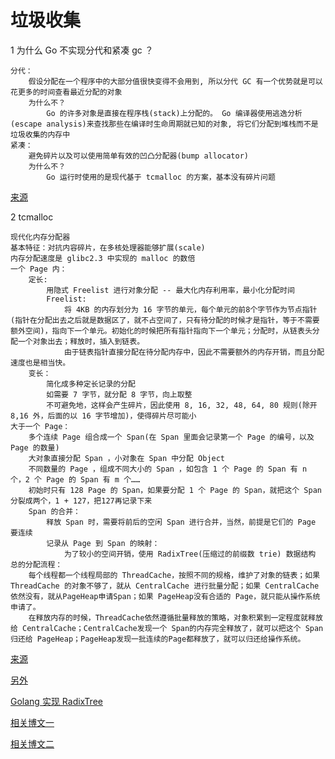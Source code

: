 # 垃圾收集

1 为什么 Go 不实现分代和紧凑 gc ？

    分代：
        假设分配在一个程序中的大部分值很快变得不会用到, 所以分代 GC 有一个优势就是可以花更多的时间查看最近分配的对象
        为什么不？
            Go 的许多对象是直接在程序栈(stack)上分配的。 Go 编译器使用逃逸分析(escape analysis)来查找那些在编译时生命周期就已知的对象, 将它们分配到堆栈而不是垃圾收集的内存中
    紧凑：
        避免碎片以及可以使用简单有效的凹凸分配器(bump allocator)
        为什么不？
            Go 运行时使用的是现代基于 tcmalloc 的方案，基本没有碎片问题

[来源](https://lingchao.xin/post/why-golang-garbage-collector-not-implement-generational-and-compact-gc.html)

2 tcmalloc

    现代化内存分配器
    基本特征：对抗内容碎片，在多核处理器能够扩展(scale)
    内存分配速度是 glibc2.3 中实现的 malloc 的数倍
    一个 Page 内：
        定长:
            用隐式 Freelist 进行对象分配 -- 最大化内存利用率，最小化分配时间
            Freelist:
                将 4KB 的内存划分为 16 字节的单元，每个单元的前8个字节作为节点指针(指针在分配出去之后就是数据区了，就不占空间了，只有待分配的时候才是指针，等于不需要额外空间)，指向下一个单元。初始化的时候把所有指针指向下一个单元；分配时，从链表头分配一个对象出去；释放时，插入到链表。
                由于链表指针直接分配在待分配内存中，因此不需要额外的内存开销，而且分配速度也是相当快。
        变长：
            简化成多种定长记录的分配
            如需要 7 字节，就分配 8 字节，向上取整
            不可避免地，这样会产生碎片，因此使用 8, 16, 32, 48, 64, 80 规则(除开 8,16 外，后面的以 16 字节增加)，使得碎片尽可能小
    大于一个 Page：
        多个连续 Page 组合成一个 Span(在 Span 里面会记录第一个 Page 的编号，以及 Page 的数量)
        大对象直接分配 Span ，小对象在 Span 中分配 Object
        不同数量的 Page ，组成不同大小的 Span ，如包含 1 个 Page 的 Span 有 n 个，2 个 Page 的 Span 有 m 个……
        初始时只有 128 Page 的 Span，如果要分配 1 个 Page 的 Span，就把这个 Span 分裂成两个，1 + 127，把127再记录下来
        Span 的合并：
            释放 Span 时，需要将前后的空闲 Span 进行合并，当然，前提是它们的 Page 要连续
            记录从 Page 到 Span 的映射：
                为了较小的空间开销，使用 RadixTree(压缩过的前缀数 trie) 数据结构
    总的分配流程：
        每个线程都一个线程局部的 ThreadCache，按照不同的规格，维护了对象的链表；如果ThreadCache 的对象不够了，就从 CentralCache 进行批量分配；如果 CentralCache 依然没有，就从PageHeap申请Span；如果 PageHeap没有合适的 Page，就只能从操作系统申请了。
        在释放内存的时候，ThreadCache依然遵循批量释放的策略，对象积累到一定程度就释放给 CentralCache；CentralCache发现一个 Span的内存完全释放了，就可以把这个 Span 归还给 PageHeap；PageHeap发现一批连续的Page都释放了，就可以归还给操作系统。

[来源](https://zhuanlan.zhihu.com/p/29216091)

[另外](http://kouucocu.lofter.com/post/1cdb8c4b_50f6300)

[Golang 实现 RadixTree](https://github.com/armon/go-radix/blob/master/radix.go)

[相关博文一](http://knifefly.github.io/2018/02/15/Golang%E5%9E%83%E5%9C%BE%E5%9B%9E%E6%94%B6%E5%89%96%E6%9E%90/)

[相关博文二](http://www.cnblogs.com/zkweb/p/7880099.html)
